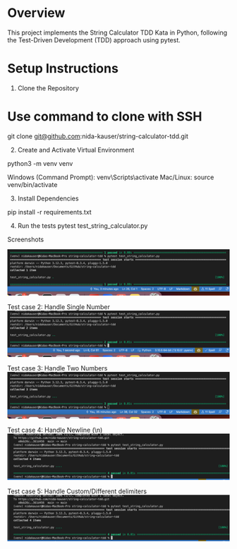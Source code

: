 # Overview

This project implements the String Calculator TDD Kata in Python, following the Test-Driven Development (TDD) approach using pytest.

# Setup Instructions

1. Clone the Repository

# Use command to clone with SSH

 git clone git@github.com:nida-kauser/string-calculator-tdd.git   

 2. Create and Activate Virtual Environment

<!-- create VENV -->
 python3 -m venv venv  

 <!-- Activate VENV -->
 Windows (Command Prompt): venv\Scripts\activate
 Mac/Linux: source venv/bin/activate

 3. Install Dependencies

 pip install -r requirements.txt

 4. Run the tests
  pytest test_string_calculator.py


Screenshots


![Description](assets/emptystring.png)

Test case 2: Handle Single Number
![Description](assets/handlesinglenumber.png)

Test case 3: Handle Two Numbers
![Description](assets/handletwonumbers.png)


Test case 4: Handle Newline (\n) 
![Description](assets/handlenewline.png)

Test case 5: Handle Custom/Different delimiters
![Description](assets/handledifferentdelimiters.png)




